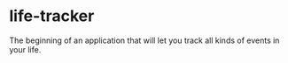 # life-tracker
The beginning of an application that will let you track all kinds of events in your life.
